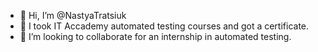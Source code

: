 - 👋 Hi, I’m @NastyaTratsiuk
- 🌱 I took IT Accademy automated testing courses and got a certificate.
- 💞️ I’m looking to collaborate for an internship in automated testing.
<!---
NastyaTratsiuk/NastyaTratsiuk is a ✨ special ✨ repository because its `README.md` (this file) appears on your GitHub profile.
You can click the Preview link to take a look at your changes.
--->
